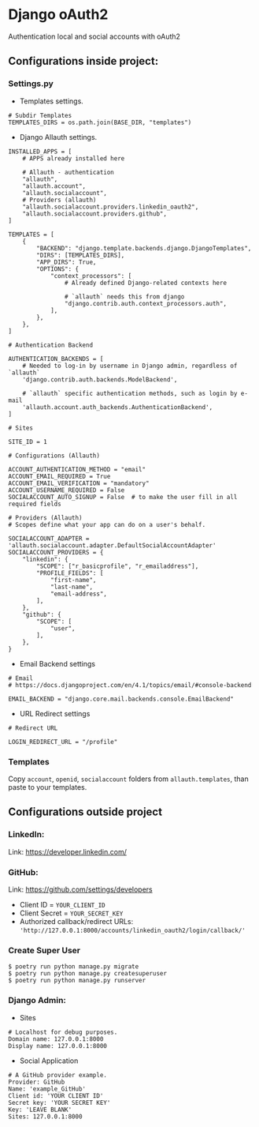 # Django oAuth2

Authentication local and social accounts with oAuth2

## Configurations inside project:

### Settings.py

* Templates settings.

```shell
# Subdir Templates
TEMPLATES_DIRS = os.path.join(BASE_DIR, "templates")
```

* Django Allauth settings.

```pycon
INSTALLED_APPS = [
    # APPS already installed here
    
    # Allauth - authentication
    "allauth",
    "allauth.account",
    "allauth.socialaccount",
    # Providers (allauth)
    "allauth.socialaccount.providers.linkedin_oauth2",
    "allauth.socialaccount.providers.github",
]
```

```pycon
TEMPLATES = [
    {
        "BACKEND": "django.template.backends.django.DjangoTemplates",
        "DIRS": [TEMPLATES_DIRS],
        "APP_DIRS": True,
        "OPTIONS": {
            "context_processors": [
                # Already defined Django-related contexts here

                # `allauth` needs this from django
                "django.contrib.auth.context_processors.auth",
            ],
        },
    },
]
```

```pycon
# Authentication Backend

AUTHENTICATION_BACKENDS = [
    # Needed to log-in by username in Django admin, regardless of `allauth`
    'django.contrib.auth.backends.ModelBackend',

    # `allauth` specific authentication methods, such as login by e-mail
    'allauth.account.auth_backends.AuthenticationBackend',
]
```

```pycon
# Sites

SITE_ID = 1
```

```pycon
# Configurations (Allauth)

ACCOUNT_AUTHENTICATION_METHOD = "email"
ACCOUNT_EMAIL_REQUIRED = True
ACCOUNT_EMAIL_VERIFICATION = "mandatory"
ACCOUNT_USERNAME_REQUIRED = False
SOCIALACCOUNT_AUTO_SIGNUP = False  # to make the user fill in all required fields
```

```pycon
# Providers (Allauth)
# Scopes define what your app can do on a user's behalf.

SOCIALACCOUNT_ADAPTER = 'allauth.socialaccount.adapter.DefaultSocialAccountAdapter'
SOCIALACCOUNT_PROVIDERS = {
    "linkedin": {
        "SCOPE": ["r_basicprofile", "r_emailaddress"],
        "PROFILE_FIELDS": [
            "first-name",
            "last-name",
            "email-address",
        ],
    },
    "github": {
        "SCOPE": [
            "user",
        ],
    },
}
```

* Email Backend settings

```pycon
# Email
# https://docs.djangoproject.com/en/4.1/topics/email/#console-backend

EMAIL_BACKEND = "django.core.mail.backends.console.EmailBackend"
```

* URL Redirect settings

````shell
# Redirect URL

LOGIN_REDIRECT_URL = "/profile"
````

### Templates

Copy ``account``, ``openid``, ``socialaccount`` folders from ``allauth.templates``, than paste to your templates.

## Configurations outside project

### LinkedIn:

Link: https://developer.linkedin.com/

### GitHub:

Link: https://github.com/settings/developers

* Client ID = ``YOUR_CLIENT_ID``
* Client Secret = ``YOUR_SECRET_KEY``
* Authorized callback/redirect URLs: ``'http://127.0.0.1:8000/accounts/linkedin_oauth2/login/callback/'``

### Create Super User

````shell
$ poetry run python manage.py migrate
$ poetry run python manage.py createsuperuser
$ poetry run python manage.py runserver 
````

### Django Admin:

* Sites

```pycon
# Localhost for debug purposes.
Domain name: 127.0.0.1:8000
Display name: 127.0.0.1:8000
```

* Social Application

```pycon
# A GitHub provider example.
Provider: GitHub
Name: 'example_GitHub'
Client id: 'YOUR CLIENT ID'
Secret key: 'YOUR SECRET KEY'
Key: 'LEAVE BLANK'
Sites: 127.0.0.1:8000
```
